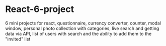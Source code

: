 # React-6-project
6 mini projects for react, questionnaire, currency converter, counter, modal window, personal photo collection with categories, live search and getting data via API, list of users with search and the ability to add them to the "invited" list
